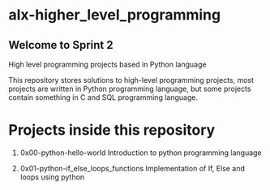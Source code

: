 # alx-higher_level_programming

## Welcome to Sprint 2

High level programming projects based in Python language

This repository stores solutions to high-level programming projects, most projects are written in Python programming language, but some projects contain something in C and SQL programming language.

# Projects inside this repository

1. 0x00-python-hello-world
Introduction to python programming language

2. 0x01-python-if_else_loops_functions
Implementation of If, Else and loops using python
